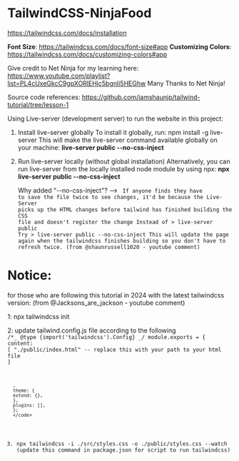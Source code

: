# TailwindCSS-NinjaFood

https://tailwindcss.com/docs/installation

**Font Size**: https://tailwindcss.com/docs/font-size#app
**Customizing Colors**: https://tailwindcss.com/docs/customizing-colors#app

Give credit to Net Ninja for my learning here: https://www.youtube.com/playlist?list=PL4cUxeGkcC9gpXORlEHjc5bgnIi5HEGhw
Many Thanks to Net Ninja!

Source code references: https://github.com/iamshaunjp/tailwind-tutorial/tree/lesson-1

Using Live-server (development server) to run the website in this project:

1. Install live-server globally
   To install it globally, run: npm install -g live-server
   This will make the live-server command available globally on your machine: **live-server public --no-css-inject**

2. Run live-server locally (without global installation)
   Alternatively, you can run live-server from the locally installed node module by using npx: **npx live-server public --no-css-inject**

   Why added "--no-css-inject"?
   -->
   <code>
   If anyone finds they have to save the file twice to see changes, it'd be because the Live-Server picks up the HTML changes before tailwind has finished building the CSS file and doesn't register the change
   Instead of > live-server public
   Try > live-server public --no-css-inject
   This will update the page again when the tailwindcss finishes building so you don't have to refresh twice.
   (from @shaunrussell1020 - youtube comment)
   </code>

# Notice:

for those who are following this tutorial in 2024 with the latest tailwindcss version:
(from @Jacksons_are_jackson - youtube comment)

1: npx tailwindcss init

2: update tailwind.config.js file according to the following
<code>
/\*_ @type {import('tailwindcss').Config} _/
module.exports = {
content: [
"./public/index.html" -- replace this with your path to your html file
]

      ,
      theme: {
      extend: {},
      },
      plugins: [],
      };
      </code>

3. npx tailwindcss -i ./src/styles.css -o ./public/styles.css --watch
   (update this command in package.json for script to run tailwindcss)

